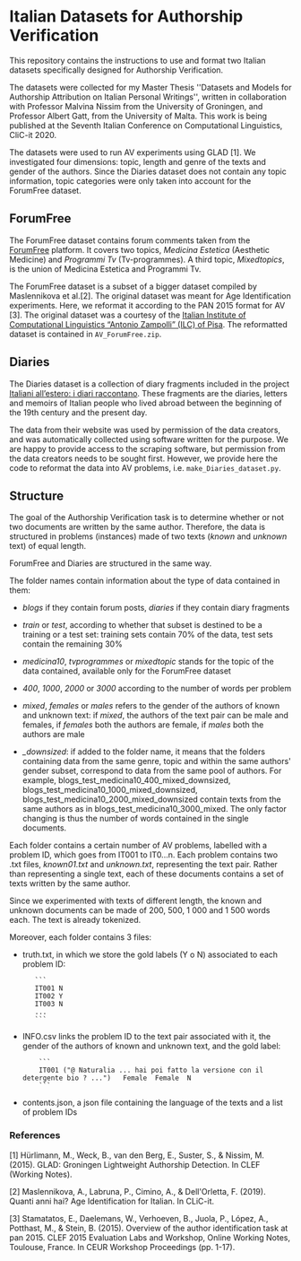 # Italian Datasets for Authorship Verification

This repository contains the instructions to use and format two Italian datasets specifically designed for Authorship Verification. 

The datasets were collected for my Master Thesis ''Datasets and Models for Authorship Attribution on Italian Personal Writings'', written in collaboration with Professor Malvina Nissim from the University of Groningen, and Professor Albert Gatt, from the University of Malta. This work is being published at the Seventh Italian Conference on Computational Linguistics, CliC-it 2020. 

The datasets were used to run AV experiments using GLAD [1]. We investigated four dimensions: topic, length and genre of the texts and gender of the authors. Since the Diaries dataset does not contain any topic information, topic categories were only taken into account for the ForumFree dataset. 

## ForumFree  

The ForumFree dataset contains forum comments taken from the [ForumFree](https://www.forumfree.it/) platform. 
It covers two topics, *Medicina Estetica* (Aesthetic Medicine) and *Programmi Tv* (Tv-programmes). A third topic, *Mixedtopics*, is the union of Medicina Estetica and Programmi Tv.

The ForumFree dataset is a subset of a bigger dataset compiled by Maslennikova et al.[2]. The original dataset was meant for Age Identification experiments. 
Here, we reformat it according to the PAN 2015 format for AV [3]. The original dataset was a courtesy of the [Italian Institute of Computational Linguistics “Antonio Zampolli” (ILC) of Pisa](http://www.ilc.cnr.it/). The reformatted dataset is contained in `AV_ForumFree.zip`.



## Diaries 

The Diaries dataset is a collection of diary fragments included in the project [Italiani all’estero: i diari raccontano](https://www.idiariraccontano.org). These fragments are the diaries, letters and memoirs of Italian people who lived abroad between the beginning of the 19th century and the present day. 

The data from their website was used by permission of the data creators, and was automatically collected using software written for the purpose. We are happy to provide access to the scraping software, but permission from the data creators needs to be sought first. However, we provide here the code to reformat the data into AV problems, i.e. `make_Diaries_dataset.py`.
 

## Structure

The goal of the Authorship Verification task is to determine whether or not two documents are written by the same author. Therefore, the data is structured in problems (instances) made of two texts (*known* and *unknown* text) of equal length. 

ForumFree and Diaries are structured in the same way.

The folder names contain information about the type of data contained in them:

- *blogs* if they contain forum posts,  *diaries* if they contain diary fragments

- *train* or *test*, according to whether that subset is destined to be a training or a test set: training sets contain 70% of the data, test sets contain the remaining 30%

- *medicina10*, *tvprogrammes* or *mixedtopic* stands for the topic of the data contained, available only for the ForumFree dataset

- *400*, *1000*, *2000* or *3000* according to the number of words per problem

- *mixed*, *females* or *males* refers to the gender of the authors of known and unknown text: if *mixed*, the authors of the text pair can be male and females, if *females* both the authors are female, if *males* both the authors are male

- *_downsized*: if added to the folder name, it means that the folders containing data from the same genre, topic and within the same authors' gender subset, correspond to data from the same pool of authors. For example, blogs_test_medicina10_400_mixed_downsized, blogs_test_medicina10_1000_mixed_downsized, blogs_test_medicina10_2000_mixed_downsized contain texts from the same authors as in blogs_test_medicina10_3000_mixed. The only factor changing is thus the number of words contained in the single documents.

Each folder contains a certain number of AV problems, labelled with a problem ID, which goes from IT001 to IT0...n. Each problem contains two .txt files, *known01.txt* and *unknown.txt*, representing the text pair. Rather than representing a single text, each of these documents contains a set of texts written by the same author.

Since we experimented with texts of different length, the known and unknown documents can be made of 200, 500, 1 000 and 1 500 words each. The text is already tokenized. 

Moreover, each folder contains 3 files:
- truth.txt, in which we store the gold labels (Y o N) associated to each problem ID:

         ```
         IT001 N
         IT002 Y
         IT003 N
         ...
         ```
         
- INFO.csv links the problem ID to the text pair associated with it, the gender of the authors of known and unknown text, and the gold label:

          ```
          IT001	("@ Naturalia ... hai poi fatto la versione con il detergente bio ? ...")	Female	Female	N
          ```
- contents.json, a json file containing the language of the texts and a list of problem IDs

### References 

<a id="1">[1]</a>
Hürlimann, M., Weck, B., van den Berg, E., Suster, S., & Nissim, M. (2015). 
GLAD: Groningen Lightweight Authorship Detection. 
In CLEF (Working Notes).

<a id="2">[2]</a>
Maslennikova, A., Labruna, P., Cimino, A., & Dell'Orletta, F. (2019). 
Quanti anni hai? Age Identification for Italian. 
In CLiC-it.

<a id="3">[3]</a>
Stamatatos, E., Daelemans, W., Verhoeven, B., Juola, P., López, A., Potthast, M., & Stein, B. (2015). 
Overview of the author identification task at pan 2015. CLEF 2015 Evaluation Labs and Workshop, Online Working Notes, Toulouse, France. 
In CEUR Workshop Proceedings (pp. 1-17).




